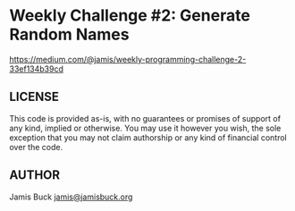 # Weekly Challenge #2: Generate Random Names

https://medium.com/@jamis/weekly-programming-challenge-2-33ef134b39cd



## LICENSE

This code is provided as-is, with no guarantees or promises of support of
any kind, implied or otherwise. You may use it however you wish, the sole
exception that you may not claim authorship or any kind of financial control
over the code.


## AUTHOR

Jamis Buck <jamis@jamisbuck.org>
